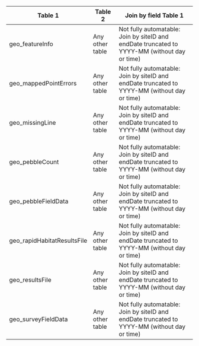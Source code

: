 |Table 1|Table 2|Join by field Table 1|
|------------------|-------------------|--------------------|
geo_featureInfo|Any other table|Not fully automatable: Join by siteID and endDate truncated to YYYY-MM (without day or time)|
geo_mappedPointErrors|Any other table|Not fully automatable: Join by siteID and endDate truncated to YYYY-MM (without day or time)|
geo_missingLine|Any other table|Not fully automatable: Join by siteID and endDate truncated to YYYY-MM (without day or time)|
geo_pebbleCount|Any other table|Not fully automatable: Join by siteID and endDate truncated to YYYY-MM (without day or time)|
geo_pebbleFieldData|Any other table|Not fully automatable: Join by siteID and endDate truncated to YYYY-MM (without day or time)|
geo_rapidHabitatResultsFile|Any other table|Not fully automatable: Join by siteID and endDate truncated to YYYY-MM (without day or time)|
geo_resultsFile|Any other table|Not fully automatable: Join by siteID and endDate truncated to YYYY-MM (without day or time)|
geo_surveyFieldData|Any other table|Not fully automatable: Join by siteID and endDate truncated to YYYY-MM (without day or time)|